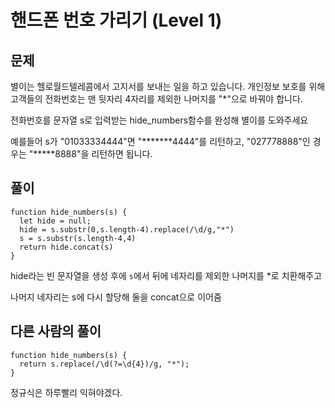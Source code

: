 # 핸드폰 번호 가리기 (Level 1)

## 문제

별이는 헬로월드텔레콤에서 고지서를 보내는 일을 하고 있습니다. 개인정보 보호를 위해 고객들의 전화번호는 맨 뒷자리 4자리를 제외한 나머지를 "*"으로 바꿔야 합니다.

전화번호를 문자열 s로 입력받는 hide_numbers함수를 완성해 별이를 도와주세요

예를들어 s가 "01033334444"면 "*******4444"를 리턴하고, "027778888"인 경우는 "*****8888"을 리턴하면 됩니다.


## 풀이

```
function hide_numbers(s) {
  let hide = null;
  hide = s.substr(0,s.length-4).replace(/\d/g,"*")
  s = s.substr(s.length-4,4)
  return hide.concat(s)
}
```

hide라는 빈 문자열을 생성 후에 `s`에서 뒤에 네자리를 제외한 나머지를 *로 치환해주고

나머지 네자리는 s에 다시 할당해 둘을 concat으로 이어줌


## 다른 사람의 풀이

```
function hide_numbers(s) {
  return s.replace(/\d(?=\d{4})/g, "*");
}
```

정규식은 하루빨리 익혀야겠다.